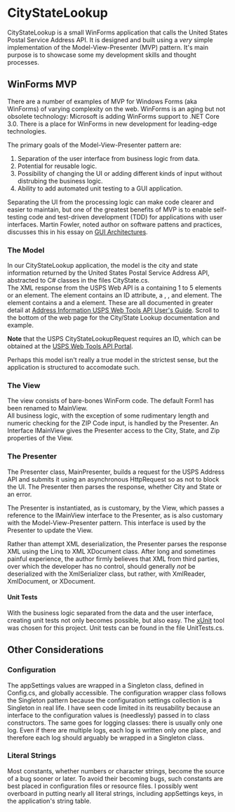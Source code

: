 # CityStateLookup
CityStateLookup is a small WinForms application that calls the United States Postal Service Address API.  It is designed and built using a _very_ simple implementation of the Model-View-Presenter (MVP) pattern. 
It's main purpose is to showcase some my development skills and thought processes.

## WinForms MVP
There are a number of examples of MVP for Windows Forms (aka WinForms) of varying complexity on the web.   WinForms is an aging but not obsolete technology: 
Microsoft is adding WinForms support to .NET Core 3.0.  There is a place for WinForms in new development for leading-edge technologies.

The primary goals of the Model-View-Presenter pattern are:
1. Separation of the user interface from business logic from data.
2. Potential for reusable logic.
3. Possibility of changing the UI or adding different kinds of input without distrubing the business logic.
4. Ability to add automated unit testing to a GUI application.

Separating the UI from the processing logic can make code clearer and easier to maintain, but one of the greatest benefits of MVP 
is to enable self-testing code and test-driven development (TDD) for applications with user interfaces.
Martin Fowler, noted author on software pattens and practices, discusses this in his essay on [GUI Architectures](https://www.martinfowler.com/eaaDev/uiArchs.html).

### The Model
In our CityStateLookup application, the model is the city and state information returned by the United States Postal Service Address API, abstracted to C# classes in the files CityState.cs.  
The XML response from the USPS Web API is a <CityStateLookupResponse> containing 1 to 5 <ZipCode> elements or an <Error> element.
The <ZipCode> element contains an ID attribute, a <City>, <State>, and <Zip5> element.
The <Error> element contains a <Number> and a <Description> element.
These are all documented in greater detail at [Address Information USPS Web Tools API User's Guide](https://www.usps.com/business/web-tools-apis/address-information-api.htm).
Scroll to the bottom of the web page for the City/State Lookup documentation and example.

**Note** that the USPS CityStateLookupRequest requires an ID, which can be obtained at the [USPS Web Tools API Portal](https://www.usps.com/business/web-tools-apis/welcome.htm).

Perhaps this model isn't really a true model in the strictest sense, but the application is structured to accomodate such.

### The View
The view consists of bare-bones WinForm code.   The default Form1 has been renamed to MainView.   
All business logic, with the exception of some rudimentary length and numeric checking for the ZIP Code input, is handled by the Presenter.
An Interface IMainView gives the Presenter access to the City, State, and Zip properties of the View.

### The Presenter
The Presenter class, MainPresenter, builds a request for the USPS Address API and submits it using an asynchronous HttpRequest so as not to block the UI. The Presenter then parses the response, whether City and State or an error.  

The Presenter is instantiated, as is customary, by the View, which passes a reference to the IMainView interface to the Presenter, as is also customary with the Model-View-Presenter pattern.  This interface is used by the Presenter to update the View.

Rather than attempt XML deserialization, the Presenter parses the response XML using the Linq to XML XDocument class.  After long and sometimes painful experience, the author firmly believes that XML from third parties, over which the developer has no control, should generally _not_ be deserialized with the XmlSerializer class, but rather, with XmlReader, XmlDocument, or XDocument.

#### Unit Tests
With the business logic separated from the data and the user interface, creating unit tests not only becomes possible, but also easy.  The [xUnit](https://xunit.net) tool was chosen for this project.  Unit tests can be found in the file UnitTests.cs.

## Other Considerations

### Configuration
The appSettings values are wrapped in a Singleton class, defined in Config.cs, and globally accessible.  The configuration wrapper class follows the Singleton pattern because the configuration settings collection is a Singleton in real life.   I have seen code limited in its reusability because  an interface to the configuration values is (needlessly) passed in to class constructors.   The same goes for logging classes: there is usually only one log.   Even if there are multiple logs, each log is written only one place, and therefore each log should arguably be wrapped in a Singleton class.

### Literal Strings
Most constants, whether numbers or character strings, become the source of a bug sooner or later.  To avoid their becoming bugs, such constants are best placed in configuration files or resource files.  I possibly went overboard in putting nearly all literal strings, including appSettings keys, in the application's string table.
